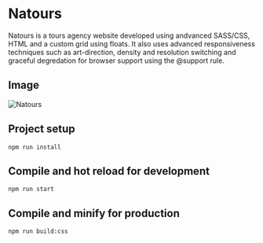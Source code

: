# Natours

Natours is a tours agency website developed using andvanced SASS/CSS, HTML and a custom grid using floats. It also uses advanced responsiveness techniques such as art-direction, density and resolution switching and graceful degredation for browser support using the @support rule.

## Image

![Natours](https://repository-images.githubusercontent.com/238275097/cd1a3480-4794-11ea-8db6-b4a453173ae3)

## Project setup

```
npm run install
```

## Compile and hot reload for development

```
npm run start
```

## Compile and minify for production

```
npm run build:css
```
